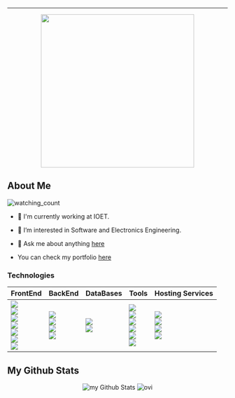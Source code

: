 <hr>


<p  align="center">
<img src="https://user-images.githubusercontent.com/98363075/165829906-b9fd86ff-7ac3-44d2-8d4c-8778f5b7d375.gif" height=350px>
</p>


<h2>About Me</h2>
<img src="https://komarev.com/ghpvc/?username=Santiago220991&color=brightgreen" alt="watching_count" />

- 💼 I'm currently working at IOET.

- 👀 I’m interested in Software and Electronics Engineering.

- 💬 Ask me about anything [here](https://github.com/Santiago220991/Santiago220991/issues) 

- You can check my portfolio [here](https://santiago220991.github.io/Portfolio/) 

### Technologies

|FrontEnd|BackEnd|DataBases|Tools|Hosting Services
|----------------------|----------------------|----------------------|----------------------|----------------------|
|<img src="https://img.shields.io/badge/JavaScript-F7DF1E?style=for-the-badge&logo=javascript&logoColor=black" /> <br /> <img src="https://img.shields.io/badge/typescript-%23007ACC.svg?style=for-the-badge&logo=typescript&logoColor=white" /> <br /> <img src="https://img.shields.io/badge/React-20232A?style=for-the-badge&logo=react&logoColor=61DAFB" /> <br /> <img src="https://img.shields.io/badge/Redux-593D88?style=for-the-badge&logo=redux&logoColor=white" /> <br /> <img src="https://img.shields.io/badge/-jest-%23C21325?style=for-the-badge&logo=jest&logoColor=white" /> <br /> <img src="https://img.shields.io/badge/MUI-%230081CB.svg?style=for-the-badge&logo=mui&logoColor=white"/> <br /> <img src="https://img.shields.io/badge/tailwindcss-%2338B2AC.svg?style=for-the-badge&logo=tailwind-css&logoColor=white"/>|    <img src="https://img.shields.io/badge/Ruby_on_Rails-CC0000?style=for-the-badge&logo=ruby-on-rails&logoColor=white" />  <br /> <img src="https://img.shields.io/badge/Ruby-CC342D?style=for-the-badge&logo=ruby&logoColor=white" /> <br /> <img src="https://img.shields.io/badge/python-3670A0?style=for-the-badge&logo=python&logoColor=white"/> <br /> <img src="https://img.shields.io/badge/FastAPI-005571?style=for-the-badge&logo=fastapi" /> |                                                                                              <img src="https://img.shields.io/badge/Amazon%20DynamoDB-4053D6?style=for-the-badge&logo=Amazon%20DynamoDB&logoColor=white" /> <br /> <img src="https://img.shields.io/badge/PostgreSQL-316192?style=for-the-badge&logo=postgresql&logoColor=white" />  |                                                                                                                  <img src="https://img.shields.io/badge/terraform-%235835CC.svg?style=for-the-badge&logo=terraform&logoColor=white" /> <br /> <img src="https://img.shields.io/badge/docker-%230db7ed.svg?style=for-the-badge&logo=docker&logoColor=white" /> <br /> <img src="https://img.shields.io/badge/github%20actions-%232671E5.svg?style=for-the-badge&logo=githubactions&logoColor=white" /> <br /> <img src="https://img.shields.io/badge/git-%23F05033.svg?style=for-the-badge&logo=git&logoColor=white" /> <br />   <img src="https://img.shields.io/badge/jira-%230A0FFF.svg?style=for-the-badge&logo=jira&logoColor=white" />   <br /> <img src="https://img.shields.io/badge/figma-%23F24E1E.svg?style=for-the-badge&logo=figma&logoColor=white" />  |  <img src="https://img.shields.io/badge/heroku-%23430098.svg?style=for-the-badge&logo=heroku&logoColor=white" />  <br />  <img src="https://img.shields.io/badge/netlify-%23000000.svg?style=for-the-badge&logo=netlify&logoColor=#00C7B7" />  <br /> <img src="https://img.shields.io/badge/github%20pages-121013?style=for-the-badge&logo=github&logoColor=white" /> <br />  <img src="https://img.shields.io/badge/AWS-%23FF9900.svg?style=for-the-badge&logo=amazon-aws&logoColor=white" />  <br />

<h2>My Github Stats</h2>

<p align="center">
<img src="https://github-readme-stats.vercel.app/api?username=Santiago220991&include_all_commits=true&count_private=true&show_icons=true&line_height=20&title_color=2f97c1&icon_color=f5b700&text_color=0cf574&bg_color=040f0f" alt="my Github Stats"/>
<img src="https://github-readme-stats.vercel.app/api/top-langs?username=Santiago220991&show_icons=true&locale=en&layout=compact&theme=blue-green" alt="ovi" />
</p>



<!--
**Santiago220991/Santiago220991** is a ✨ _special_ ✨ repository because its `README.md` (this file) appears on your GitHub profile.

Here are some ideas to get you started:

- 🔭 I’m currently working on ...
- 🌱 I’m currently learning ...
- 👯 I’m looking to collaborate on ...
- 🤔 I’m looking for help with ...
- 💬 Ask me about ...
- 📫 How to reach me: ...
- 😄 Pronouns: ...
- ⚡ Fun fact: ...
-->
